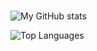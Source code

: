 ### 

<!--
**camelwater/camelwater** is a ✨ _special_ ✨ repository because its `README.md` (this file) appears on your GitHub profile.

Here are some ideas to get you started:

- 🔭 I’m currently working on ...
- 🌱 I’m currently learning ...
- 👯 I’m looking to collaborate on ...
- 🤔 I’m looking for help with ...
- 💬 Ask me about ...
- 📫 How to reach me: ...
- 😄 Pronouns: ...
- ⚡ Fun fact: ...
-->

![My GitHub stats](https://github-readme-stats.vercel.app/api?username=camelwater&show_icons=true&theme=radical&count_private=True&hide_rank=True&hide_border=True)

![Top Languages](https://github-readme-stats.vercel.app/api/top-langs/?username=camelwater&layout=compact&bg_color=141321&text_color=98e4de&title_color=fd418d&hide_border=True&langs_count=10)
